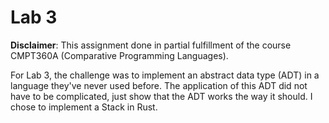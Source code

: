 # Lab 3

**Disclaimer**: This assignment done in partial fulfillment of the course CMPT360A (Comparative Programming Languages).

For Lab 3, the challenge was to implement an abstract data type (ADT) in a language they've never used before. The application of this ADT did not have to be complicated, just show that the ADT works the way it should. I chose to implement a Stack in Rust.
